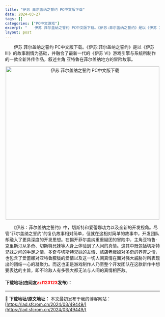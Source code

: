 ```yaml
---
title: "伊苏 菲尔盖纳之誓约 PC中文版下载"
date: 2024-03-27
tags: []
categories: ["PC中文游戏"]
excerpt: "　　伊苏 菲尔盖纳之誓约 PC中文版下载。《伊苏:菲尔盖纳之誓约》是以《伊苏 III》的故事剧情为基础，并融合了最新一代的《伊苏 VI》游戏引擎与系统所制作的一款全新外传作品，叙述主角 亚特鲁在菲尔盖纳地方的冒险故事。 　　《伊苏：菲尔盖纳之誓约》中，切斯特和爱蕾娜功力以及全新的开发视角。尽管&amp;ld&hellip;"
layout: post
---
```


 <p>　　伊苏 菲尔盖纳之誓约 PC中文版下载。《伊苏:菲尔盖纳之誓约》是以《伊苏 III》的故事剧情为基础，并融合了最新一代的《伊苏 VI》游戏引擎与系统所制作的一款全新外传作品，叙述主角 亚特鲁在菲尔盖纳地方的冒险故事。</p> <p align="center"><img align="" border="0" src="https://lad.sfcrom.cn/wp-content/uploads/2024/03/20240327_660381abd1c91.webp" width="500" alt="伊苏 菲尔盖纳之誓约 PC中文版下载" /></p> <p>　　《伊苏：菲尔盖纳之誓约》中，切斯特和爱蕾娜功力以及全新的开发视角。尽管&ldquo;菲尔盖纳之誓约&rdquo;的复仇故事相对简单，但就在这相对简单的故事中，开发团队却融入了更具深度的开发思想。在揭开菲尔盖纳重重疑团的冒险中，主角亚特鲁&middot;克里斯汀从多奇、切斯特兄妹等人身上体验到了人间的真情。这其中既包括切斯特兄妹之间的手足之情、多奇与切斯特兄妹的友情、旅店老板娘对多奇的养育之情，也包含了爱蕾娜对亚特鲁朦胧的爱情以及这一切人间真情在面对强大威胁时所表现出的团结一心的凝聚力。而这也正是游戏制作人乃至整个开发团队在这款新作中想要表达的主旨，即不论敌人有多强大都无法与人间的真情相匹敌。</p> <p><h4>下载地址(由网友<font color="red">zzl123123</font>发布)：</h4></p> 

---
📖 **下载地址/原文地址：** 本文最初发布于我的博客网站：[https://lad.sfcrom.cn/2024/03/49449/](https://lad.sfcrom.cn/2024/03/49449/)
